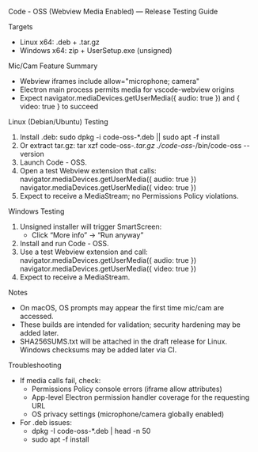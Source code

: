 Code - OSS (Webview Media Enabled) — Release Testing Guide

Targets
- Linux x64: .deb + .tar.gz
- Windows x64: zip + UserSetup.exe (unsigned)

Mic/Cam Feature Summary
- Webview iframes include allow="microphone; camera"
- Electron main process permits media for vscode-webview origins
- Expect navigator.mediaDevices.getUserMedia({ audio: true }) and { video: true } to succeed

Linux (Debian/Ubuntu) Testing
1) Install .deb:
   sudo dpkg -i code-oss-*.deb || sudo apt -f install
2) Or extract tar.gz:
   tar xzf code-oss-*.tar.gz
   ./code-oss-*/bin/code-oss --version
3) Launch Code - OSS.
4) Open a test Webview extension that calls:
   navigator.mediaDevices.getUserMedia({ audio: true })
   navigator.mediaDevices.getUserMedia({ video: true })
5) Expect to receive a MediaStream; no Permissions Policy violations.

Windows Testing
1) Unsigned installer will trigger SmartScreen:
   - Click “More info” → “Run anyway”
2) Install and run Code - OSS.
3) Use a test Webview extension and call:
   navigator.mediaDevices.getUserMedia({ audio: true })
   navigator.mediaDevices.getUserMedia({ video: true })
4) Expect to receive a MediaStream.

Notes
- On macOS, OS prompts may appear the first time mic/cam are accessed.
- These builds are intended for validation; security hardening may be added later.
- SHA256SUMS.txt will be attached in the draft release for Linux. Windows checksums may be added later via CI.

Troubleshooting
- If media calls fail, check:
  - Permissions Policy console errors (iframe allow attributes)
  - App-level Electron permission handler coverage for the requesting URL
  - OS privacy settings (microphone/camera globally enabled)
- For .deb issues:
  - dpkg -I code-oss-*.deb | head -n 50
  - sudo apt -f install
